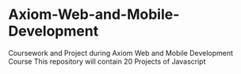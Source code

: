 # Axiom-Web-and-Mobile-Development

Coursework and Project during Axiom Web and Mobile Development Course
This repository will contain 20 Projects of Javascript
